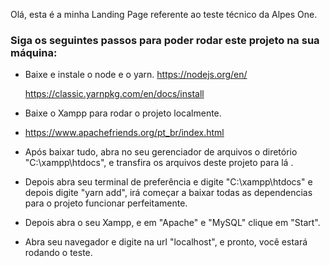 Olá, esta é a minha Landing Page referente ao teste técnico da Alpes One.

### Siga os seguintes passos para poder rodar este projeto na sua máquina:
- Baixe e instale o node e o yarn.
	https://nodejs.org/en/ 
	
	https://classic.yarnpkg.com/en/docs/install

- Baixe o Xampp para rodar o projeto localmente.
- 
	https://www.apachefriends.org/pt_br/index.html

- Após baixar tudo, abra no seu gerenciador de arquivos o diretório "C:\xampp\htdocs", e transfira os arquivos deste projeto para lá .

- Depois abra seu terminal de preferência e digite "C:\xampp\htdocs" e depois digite "yarn add", irá começar a baixar todas as dependencias para o projeto funcionar perfeitamente.

- Depois abra o seu Xampp, e em "Apache" e "MySQL" clique em "Start".

- Abra seu navegador e digite na url "localhost", e pronto, você estará rodando o teste.
